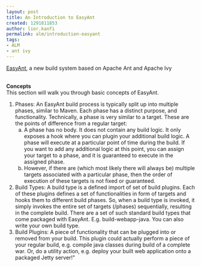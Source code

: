 ```yaml
---
layout: post
title: An Introduction to EasyAnt
created: 1291811853
author: lior.kanfi
permalink: alm/introduction-easyant
tags:
- ALM
- ant ivy
---
```

<p><a href="http://www.easyant.org/doc/">EasyAnt</a>, a new build system based on Apache Ant and Apache Ivy</p>
<p><br />
<strong>Concepts</strong><br />
This section will walk you through basic concepts of EasyAnt.</p>
<ol type="1" style="margin-top: 0in;">
    <li>Phases: An EasyAnt build process is typically split up into multiple  phases, similar to Maven. Each phase has a distinct purpose, and  functionality. Technically, a phase is very similar to a target. These  are the points of difference from a regular target:
    <ol type="a" style="margin-top: 0in;">
        <li>A phase has no body. It does not contain any build logic. It only  exposes a hook where you can plugin your additional build logic. A phase  will execute at a particular point of time during the build. If you  want to add any additional logic at this point, you can assign your  target to a phase, and it is guaranteed to execute in the assigned  phase.</li>
        <li>However, if there are (which most likely there will always be)  multiple targets associated with a particular phase, then the order of  execution of these targets is not fixed or guaranteed.</li>
    </ol>
    </li>
    <li>Build Types: A build type is a defined import of set of build  plugins. Each of these plugins defines a set of functionalities in form  of targets and hooks them to different build phases. So, when a build  type is invoked, it simply invokes the entire set of targets (/phases)  sequentially, resulting in the complete build. There are a set of such  standard build types that come packaged with EasyAnt. E.g.  build-webapp-java. You can also write your own build type.</li>
    <li>Build Plugins: A piece of functionality that can be plugged into or  removed from your build. This plugin could actually perform a piece of  your regular build, e.g. compile java classes during build of a complete  war. Or, do a utility action, e.g. deploy your built web application  onto a packaged Jetty server!&quot;</li>
</ol>

